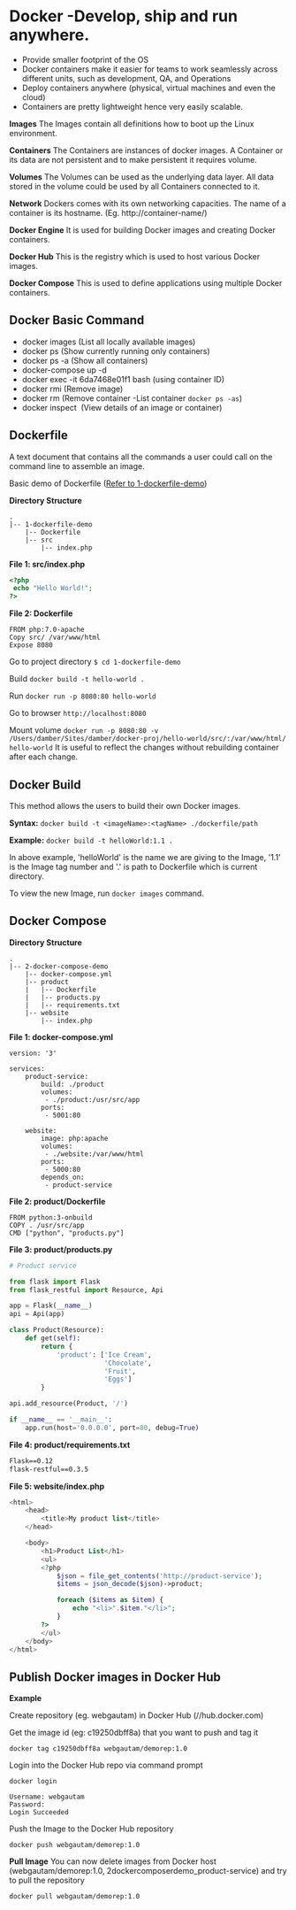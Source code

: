 # Docker -Develop, ship and run anywhere.

- Provide smaller footprint of the OS
- Docker containers make it easier for teams to work seamlessly across different 
  units, such as development, QA, and Operations
- Deploy containers anywhere (physical, virtual machines and even the cloud)
- Containers are pretty lightweight hence very easily scalable.

**Images** The Images contain all definitions how to boot up the Linux
environment.

**Containers** The Containers are instances of docker images. A Container or its
data are not persistent and to make persistent it requires volume.

**Volumes** The Volumes can be used as the underlying data layer. All data stored 
in the volume could be used by all Containers connected to it.

**Network** Dockers comes with its own networking capacities. The name of a
container is its hostname. (Eg. http://container-name/)

**Docker Engine** It is used for building Docker images and creating Docker
containers.

**Docker Hub** This is the registry which is used to host various Docker images.

**Docker Compose** This is used to define applications using multiple Docker
containers.

## Docker Basic Command
- docker images (List all locally available images)
- docker ps (Show currently running only containers)
- docker ps -a (Show all containers)
- docker-compose up -d
- docker exec -it 6da7468e01f1 bash (using container ID)
- docker rmi <imageID> (Remove image)
- docker rm <Names> (Remove container -List container `docker ps -as`)
- docker inspect <image> (View details of an image or container)

## Dockerfile
A text document that contains all the commands a user could call on the command
line to assemble an image.

Basic demo of Dockerfile ([Refer to 1-dockerfile-demo](./1-dockerfile-demo))

**Directory Structure**
```
.
|-- 1-dockerfile-demo
    |-- Dockerfile
    |-- src
        |-- index.php
```

**File 1: src/index.php**
```php
<?php
 echo "Hello World!";
?>
```

**File 2: Dockerfile**
```
FROM php:7.0-apache
Copy src/ /var/www/html  
Expose 8080
```
Go to project directory `$ cd 1-dockerfile-demo`

Build `docker build -t hello-world .`

Run `docker run -p 8080:80 hello-world`

Go to browser `http://localhost:8080`

Mount volume `docker run -p 8080:80 -v
/Users/damber/Sites/damber/docker-proj/hello-world/src/:/var/www/html/
hello-world`
It is useful to reflect the changes without rebuilding container after each
change.

## Docker Build
This method allows the users to build their own Docker images.

**Syntax:** `docker build -t <imageName>:<tagName> ./dockerfile/path`

**Example:** `docker build -t helloWorld:1.1 .`

In above example, 'helloWorld' is the name we are giving to the Image, '1.1'
is the Image tag number and '.' is path to Dockerfile which is current directory.

To view the new Image, run `docker images` command.

## Docker Compose

**Directory Structure**
```
.
|-- 2-docker-compose-demo
    |-- docker-compose.yml
    |-- product
    |   |-- Dockerfile
    |   |-- products.py
    |   |-- requirements.txt
    |-- website
        |-- index.php
```

**File 1: docker-compose.yml**
```
version: '3'

services: 
    product-service:
        build: ./product
        volumes:
         - ./product:/usr/src/app
        ports:
         - 5001:80

    website:
        image: php:apache
        volumes:
         - ./website:/var/www/html
        ports:
         - 5000:80
        depends_on:
         - product-service
```

**File 2: product/Dockerfile**
```
FROM python:3-onbuild
COPY . /usr/src/app
CMD ["python", "products.py"]
```

**File 3: product/products.py**
```py
# Product service 

from flask import Flask
from flask_restful import Resource, Api

app = Flask(__name__)
api = Api(app)

class Product(Resource):
    def get(self):
        return {
            'product': ['Ice Cream', 
                        'Chocolate',
                        'Fruit',
                        'Eggs']
        }

api.add_resource(Product, '/')

if __name__ == '__main__':
    app.run(host='0.0.0.0', port=80, debug=True)
```

**File 4: product/requirements.txt**
```txt
Flask==0.12
flask-restful==0.3.5
```

**File 5: website/index.php**
```php
<html>
    <head>
        <title>My product list</title>
    </head>

    <body>
        <h1>Product List</h1>
        <ul>
        <?php 
            $json = file_get_contents('http://product-service');
            $items = json_decode($json)->product;

            foreach ($items as $item) {
                echo "<li>".$item."</li>";
            }
        ?>
        </ul>
    </body>
</html>
```
## Publish Docker images in Docker Hub
**Example**

Create repository (eg. webgautam) in Docker Hub (//hub.docker.com)

Get the image id (eg: c19250dbff8a) that you want to push and tag it

`docker tag c19250dbff8a webgautam/demorep:1.0`

Login into the Docker Hub repo via command prompt

`docker login`
```
Username: webgautam
Password:
Login Succeeded
```
Push the Image to the Docker Hub repository

`docker push webgautam/demorep:1.0`


**Pull Image** You can now delete images from Docker host
(webgautam/demorep:1.0, 2dockercomposerdemo_product-service) and try to pull the
repository

`docker pull webgautam/demorep:1.0`
